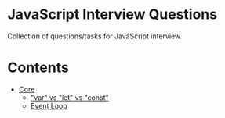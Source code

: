 # JavaScript Interview Questions
Collection of questions/tasks for JavaScript interview.

# Contents
- [Core](/core)
  - ["var" vs "let" vs "const"](/core/var-let-const.md)
  - [Event Loop](/core/event-loop.md)
